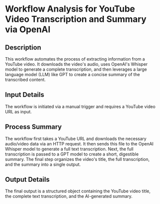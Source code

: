 # Workflow Analysis for YouTube Video Transcription and Summary via OpenAI

## Description
This workflow automates the process of extracting information from a YouTube video. It downloads the video's audio, uses OpenAI's Whisper model to generate a complete transcription, and then leverages a large language model (LLM) like GPT to create a concise summary of the transcribed content.

## Input Details
The workflow is initiated via a manual trigger and requires a YouTube video URL as input.

## Process Summary
The workflow first takes a YouTube URL and downloads the necessary audio/video data via an HTTP request. It then sends this file to the OpenAI Whisper model to generate a full text transcription. Next, the full transcription is passed to a GPT model to create a short, digestible summary. The final step organizes the video's title, the full transcription, and the summary into a single output.

## Output Details
The final output is a structured object containing the YouTube video title, the complete text transcription, and the AI-generated summary.
